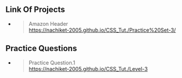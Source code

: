 
## Link Of Projects

- >  Amazon Header<br>https://nachiket-2005.github.io/CSS_Tut./Practice%20Set-3/

## Practice Questions

- > Practice Question.1<br>https://nachiket-2005.github.io/CSS_Tut./Level-3
